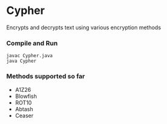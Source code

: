 # Cypher
Encrypts and decrypts text using various encryption methods

### Compile and Run
```
javac Cypher.java
java Cypher
```

### Methods supported so far
- A1Z26
- Blowfish
- ROT10
- Abtash
- Ceaser
